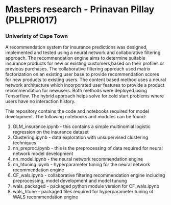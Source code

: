 # Masters research - Prinavan Pillay (PLLPRI017)
### Univeristy of Cape Town

A  recommendation  system  for  insurance  predictions was  designed,  implemented  and tested using a neural network and collaborative filtering approach.  The recommendation engine aims to determine suitable insurance products for new or existing customers,based on their profiles or previous purchases.  The collaborative filtering approach used matrix factorization on an existing user base to provide recommendation scores for new products to existing users.  The content based method uses a neural network architecture which incorporated user features to provide a product recommendation for newusers.  Both  methods  were  deployed  using Tensorflow.  The hybrid approach helps solve for cold start problems where users have no interaction history.

This repository contains the code and notebooks required for model development. The following notebooks and modules can be found:

1. GLM_insurance.ipynb - this contains a simple multinomial logistic regression on the insurance dataset
2. Clustering.ipynb - data exploration with unsupervised clustering techniques
3. nn_preproc.ipynb - this is the preprocessing of data required for neural network model development
4. nn_model.ipynb - the neural network recommendation engine
5. nn_htuning.ipynb - hyperparameter tuning for the neural network recommendation engine
6. CF_wals.ipynb - collaborative filtering recommendation engine including preprocessing, model development and model tunung
7. wals_packaged - packaged python module version for CF_wals.ipynb
8. wals_htune - packaged files required for hyperparameter tuning of WALS recommendation engine
